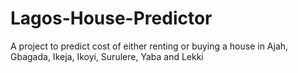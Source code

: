 # Lagos-House-Predictor
A project to predict cost of either renting or buying a house in Ajah, Gbagada, Ikeja, Ikoyi, Surulere, Yaba and Lekki
